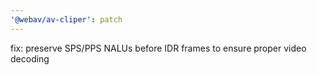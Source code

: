 ```yaml
---
'@webav/av-cliper': patch
---
```


fix: preserve SPS/PPS NALUs before IDR frames to ensure proper video decoding
